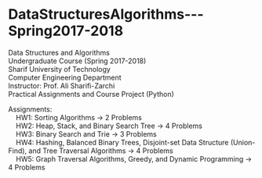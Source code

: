 # DataStructuresAlgorithms---Spring2017-2018
Data Structures and Algorithms <br />
Undergraduate Course (Spring 2017-2018) <br />
Sharif University of Technology <br />
Computer Engineering Department <br />
Instructor: Prof. Ali Sharifi-Zarchi <br />
Practical Assignments and Course Project (Python) <br />

Assignments: <br /> 
    HW1: Sorting Algorithms -> 2 Problems <br />
    HW2: Heap, Stack, and Binary Search Tree -> 4 Problems <br />
    HW3: Binary Search and Trie -> 3 Problems <br />
    HW4: Hashing, Balanced Binary Trees, Disjoint-set Data Structure (Union-Find), and Tree Traversal Algorithms -> 4 Problems <br />
    HW5: Graph Traversal Algorithms, Greedy, and Dynamic Programming -> 4 Problems <br />